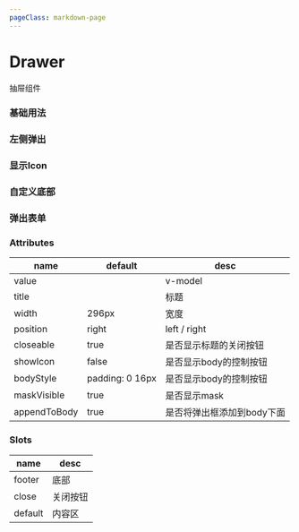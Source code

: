 ```yaml
---
pageClass: markdown-page
---
```


# Drawer

抽屉组件

### 基础用法

<mycode tag="Drawer/Simple"/>

### 左侧弹出

<mycode tag="Drawer/Left"/>

### 显示Icon

<mycode tag="Drawer/Icon"/>

### 自定义底部

<mycode tag="Drawer/Footer"/>

### 弹出表单

<mycode tag="Drawer/Form"/>

### Attributes

| name            | default         | desc             
| --------------- | --------------- | ----------------  
| value           |                 | v-model     
| title           |                 | 标题     
| width           |  296px          | 宽度     
| position        |  right          | left / right    
| closeable       |  true           | 是否显示标题的关闭按钮
| showIcon        |  false          | 是否显示body的控制按钮
| bodyStyle       | padding: 0 16px | 是否显示body的控制按钮
| maskVisible     |   true          | 是否显示mask
| appendToBody    |   true          | 是否将弹出框添加到body下面


### Slots

| name            | desc             
| --------------- | ----------------  
| footer          | 底部   
| close           | 关闭按钮
| default         | 内容区
